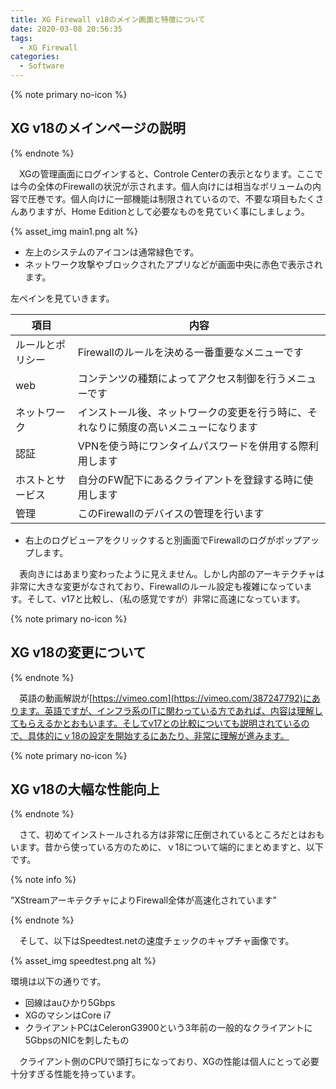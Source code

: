 ```yaml
---
title: XG Firewall v18のメイン画面と特徴について
date: 2020-03-08 20:56:35
tags:
  - XG Firewall
categories:
  - Software
---
```

{% note primary no-icon %}

## XG v18のメインページの説明

{% endnote %}

 　XGの管理画面にログインすると、Controle Centerの表示となります。ここでは今の全体のFirewallの状況が示されます。個人向けには相当なボリュームの内容で圧巻です。個人向けに一部機能は制限されているので、不要な項目もたくさんありますが、Home Editionとして必要なものを見ていく事にしましょう。
 <!-- more -->
{% asset_img main1.png alt %}

- 左上のシステムのアイコンは通常緑色です。
- ネットワーク攻撃やブロックされたアプリなどが画面中央に赤色で表示されます。

左ペインを見ていきます。

| 項目             | 内容                                                                                 |
| ---------------- | ------------------------------------------------------------------------------------ |
| ルールとポリシー | Firewallのルールを決める一番重要なメニューです                                       |
| web              | コンテンツの種類によってアクセス制御を行うメニューです                               |
| ネットワーク     | インストール後、ネットワークの変更を行う時に、それなりに頻度の高いメニューになります |
| 認証             | VPNを使う時にワンタイムパスワードを併用する際利用します                              |
| ホストとサービス | 自分のFW配下にあるクライアントを登録する時に使用します                               |
| 管理             | このFirewallのデバイスの管理を行います                                               |

- 右上のログビューアをクリックすると別画面でFirewallのログがポップアップします。

 　表向きにはあまり変わったように見えません。しかし内部のアーキテクチャは非常に大きな変更がなされており、Firewallのルール設定も複雑になっています。そして、v17と比較し、（私の感覚ですが）非常に高速になっています。

{% note primary no-icon %}

## XG v18の変更について

{% endnote %}

　英語の動画解説が[https://vimeo.com](https://vimeo.com/387247792)にあります。英語ですが、インフラ系のITに関わっている方であれば、内容は理解してもらえるかとおもいます。そしてv17との比較についても説明されているので、具体的にｖ18の設定を開始するにあたり、非常に理解が進みます。

{% note primary no-icon %}

## XG v18の大幅な性能向上

{% endnote %}

　さて、初めてインストールされる方は非常に圧倒されているところだとはおもいます。昔から使っている方のために、ｖ18について端的にまとめますと、以下です。

 {% note info %}

 ”XStreamアーキテクチャによりFirewall全体が高速化されています”

  {% endnote %}

　そして、以下はSpeedtest.netの速度チェックのキャプチャ画像です。

{% asset_img speedtest.png alt %}

環境は以下の通りです。

- 回線はauひかり5Gbps
- XGのマシンはCore i7
- クライアントPCはCeleronG3900という3年前の一般的なクライアントに5GbpsのNICを刺したもの

　クライアント側のCPUで頭打ちになっており、XGの性能は個人にとって必要十分すぎる性能を持っています。
